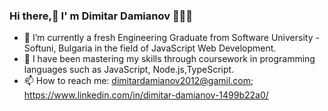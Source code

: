 ### Hi there,👋 I' m Dimitar Damianov 🧑🏻‍🦱

<!--
**dimitargb/dimitargb** is a ✨ _special_ ✨ repository because its `README.md` (this file) appears on your GitHub profile.

Here are some ideas to get you started:

- 🔭 I’m currently working on ...
- 🌱 I’m currently learning ...
- 👯 I’m looking to collaborate on ...
- 🤔 I’m looking for help with ...
- 💬 Ask me about ...
- 📫 How to reach me: ...
- 😄 Pronouns: ...
- ⚡ Fun fact: ...
-->
  - 🔭 I’m currently a fresh Engineering Graduate from Software University - Softuni, Bulgaria in the field of JavaScript Web Development.
  - 🌱 I have been mastering my skills through coursework in programming languages such as JavaScript, Node.js,TypeScript.
  -  📫 How to reach me: dimitardamianov2012@gamil.com; https://www.linkedin.com/in/dimitar-damianov-1499b22a0/


 

 


